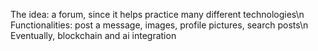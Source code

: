 The idea: a forum, since it helps practice many different technologies\n
Functionalities: post a message, images, profile pictures, search posts\n
Eventually, blockchain and ai integration